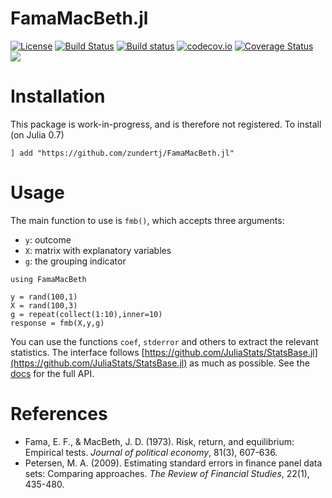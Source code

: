 # FamaMacBeth.jl

[![License](http://img.shields.io/badge/license-MIT-brightgreen.svg?style=flat)](LICENSE)
[![Build Status](https://travis-ci.org/zundertj/FamaMacBeth.jl.svg?branch=master)](https://travis-ci.org/zundertj/FamaMacBeth.jl)
[![Build status](https://ci.appveyor.com/api/projects/status/myo7q4mg8kpn0d2w?svg=true)](https://ci.appveyor.com/project/zundertj/famamacbeth-jl)
[![codecov.io](https://codecov.io/gh/zundertj/FamaMacBeth.jl/branch/master/graphs/badge.svg)](http://codecov.io/github/zundertj/FamaMacBeth.jl?branch=master)
[![Coverage Status](https://coveralls.io/repos/github/zundertj/FamaMacBeth.jl/badge.svg?branch=master)](https://coveralls.io/github/zundertj/FamaMacBeth.jl?branch=master)
[![](https://img.shields.io/badge/docs-latest-blue.svg)](https://zundertj.github.io/FamaMacBeth.jl/latest)

# Installation
This package is work-in-progress, and is therefore not registered. To install (on Julia 0.7)
```
] add "https://github.com/zundertj/FamaMacBeth.jl"
```

# Usage
The main function to use is `fmb()`, which accepts three arguments:
- `y`: outcome
- `X`: matrix with explanatory variables
- `g`: the grouping indicator

```
using FamaMacBeth

y = rand(100,1)
X = rand(100,3)
g = repeat(collect(1:10),inner=10)
response = fmb(X,y,g)
```
You can use the functions `coef`, `stderror` and others to extract the relevant statistics. The interface follows [https://github.com/JuliaStats/StatsBase.jl](https://github.com/JuliaStats/StatsBase.jl) as much as possible. See the [docs](https://zundertj.github.io/FamaMacBeth.jl/latest) for the full API.

# References
- Fama, E. F., & MacBeth, J. D. (1973). Risk, return, and equilibrium: Empirical tests. *Journal of political economy*, 81(3), 607-636.
- Petersen, M. A. (2009). Estimating standard errors in finance panel data sets: Comparing approaches. *The Review of Financial Studies*, 22(1), 435-480.

